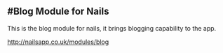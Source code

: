 #Blog Module for Nails
---
This is the blog module for nails, it brings blogging capability to the app.

http://nailsapp.co.uk/modules/blog